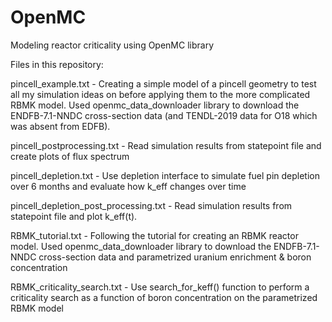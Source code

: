 # OpenMC
Modeling reactor criticality using OpenMC library

Files in this repository:

pincell_example.txt - Creating a simple model of a pincell geometry to test all my simulation ideas on before applying them to the more complicated RBMK model. Used openmc_data_downloader library to download the ENDFB-7.1-NNDC cross-section data (and TENDL-2019 data for O18 which was absent from EDFB).

pincell_postprocessing.txt - Read simulation results from statepoint file and create plots of flux spectrum

pincell_depletion.txt - Use depletion interface to simulate fuel pin depletion over 6 months and evaluate how k_eff changes over time

pincell_depletion_post_processing.txt - Read simulation results from statepoint file and plot k_eff(t).

RBMK_tutorial.txt - Following the tutorial for creating an RBMK reactor model. 
                    Used openmc_data_downloader library to download the ENDFB-7.1-NNDC cross-section data and parametrized uranium enrichment & boron concentration

RBMK_criticality_search.txt - Use search_for_keff() function to perform a criticality search as a function of boron concentration on the parametrized RBMK model

